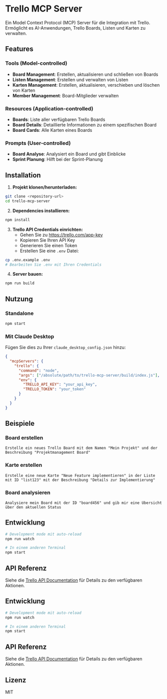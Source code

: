 # Trello MCP Server

Ein Model Context Protocol (MCP) Server für die Integration mit Trello. Ermöglicht es AI-Anwendungen, Trello Boards, Listen und Karten zu verwalten.

## Features

### Tools (Model-controlled)
- **Board Management**: Erstellen, aktualisieren und schließen von Boards
- **Listen Management**: Erstellen und verwalten von Listen
- **Karten Management**: Erstellen, aktualisieren, verschieben und löschen von Karten
- **Member Management**: Board-Mitglieder verwalten

### Resources (Application-controlled)
- **Boards**: Liste aller verfügbaren Trello Boards
- **Board Details**: Detaillierte Informationen zu einem spezifischen Board
- **Board Cards**: Alle Karten eines Boards

### Prompts (User-controlled)
- **Board Analyse**: Analysiert ein Board und gibt Einblicke
- **Sprint Planung**: Hilft bei der Sprint-Planung

## Installation

1. **Projekt klonen/herunterladen:**
```bash
git clone <repository-url>
cd trello-mcp-server
```

2. **Dependencies installieren:**
```bash
npm install
```

3. **Trello API Credentials einrichten:**
   - Gehen Sie zu https://trello.com/app-key
   - Kopieren Sie Ihren API Key
   - Generieren Sie einen Token
   - Erstellen Sie eine `.env` Datei:

```bash
cp .env.example .env
# Bearbeiten Sie .env mit Ihren Credentials
```

4. **Server bauen:**
```bash
npm run build
```

## Nutzung

### Standalone
```bash
npm start
```

### Mit Claude Desktop

Fügen Sie dies zu Ihrer `claude_desktop_config.json` hinzu:

```json
{
  "mcpServers": {
    "trello": {
      "command": "node",
      "args": ["/absolute/path/to/trello-mcp-server/build/index.js"],
      "env": {
        "TRELLO_API_KEY": "your_api_key",
        "TRELLO_TOKEN": "your_token"
      }
    }
  }
}
```

## Beispiele

### Board erstellen
```
Erstelle ein neues Trello Board mit dem Namen "Mein Projekt" und der Beschreibung "Projektmanagement Board"
```

### Karte erstellen
```
Erstelle eine neue Karte "Neue Feature implementieren" in der Liste mit ID "list123" mit der Beschreibung "Details zur Implementierung"
```

### Board analysieren
```
Analysiere mein Board mit der ID "board456" und gib mir eine Übersicht über den aktuellen Status
```

## Entwicklung

```bash
# Development mode mit auto-reload
npm run watch

# In einem anderen Terminal
npm start
```

## API Referenz

Siehe die [Trello API Documentation](https://developer.atlassian.com/cloud/trello/rest/api-group-actions/) für Details zu den verfügbaren Aktionen.


## Entwicklung

```bash
# Development mode mit auto-reload
npm run watch

# In einem anderen Terminal
npm start
```

## API Referenz

Siehe die [Trello API Documentation](https://developer.atlassian.com/cloud/trello/rest/api-group-actions/) für Details zu den verfügbaren Aktionen.

## Lizenz

MIT